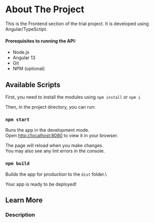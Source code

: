 # About The Project

This is the Frontend section of the trial project. It is developed using Angular/TypeSctipt.

#### Prerequisites to running the API:

- Node.js
- Angular 13
- Git
- NPM (optional)

## Available Scripts

First, you need to install the modules using `npm install` or `npm i`

Then, in the project directory, you can run:

### `npm start`

Runs the app in the development mode.\
Open [http://localhost:8080](http://localhost:8081) to view it in your browser.

The page will reload when you make changes.\
You may also see any lint errors in the console.

### `npm build`

Builds the app for production to the `dist` folder.\

Your app is ready to be deployed!

## Learn More

### Description
